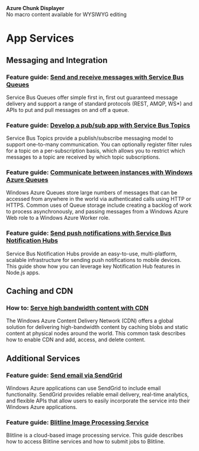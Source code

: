 
<div umb_macroalias="AzureChunkDisplayer" umb_modalpopup="0" umb_chunkname="NodeJSLeft" umb_hide="0" umb_chunkurl="" umb_modaltrigger="" umb_chunkpath="devcenter/Menu" ismacro="true" onresizestart="return false;" umbversionid="db90ba79-d1a9-41c6-843f-60e8344a6c41" umbpageid="14786" title="This is rendered content from macro" class="umbMacroHolder"><!-- startUmbMacro --><span><strong>Azure Chunk Displayer</strong><br />No macro content available for WYSIWYG editing</span><!-- endUmbMacro --></div>
<h1 id="menu-nodejs-appservices">App Services</h1>
<h2>Messaging and Integration</h2>
<h3 class="feature"><span>Feature guide: </span><a href="/en-us/develop/nodejs/how-to-guides/service-bus-queues/">Send and receive messages with Service Bus Queues</a></h3>
<p>Service Bus Queues offer simple first in, first out guaranteed message delivery and support a range of standard protocols (REST, AMQP, WS*) and APIs to put and pull messages on and off a queue.</p>
<h3 class="feature"><span>Feature guide: </span><a href="/en-us/develop/nodejs/how-to-guides/service-bus-topics/">Develop a pub/sub app with Service Bus Topics</a></h3>
<p>Service Bus Topics provide a publish/subscribe messaging model to support one-to-many communication. You can optionally register filter rules for a topic on a per-subscription basis, which allows you to restrict which messages to a topic are received by which topic subscriptions.</p>
<h3 class="feature"><span>Feature guide: </span><a href="/en-us/develop/nodejs/how-to-guides/queue-service/">Communicate between instances with Windows Azure Queues</a></h3>
<p>Windows Azure Queues store large numbers of messages that can be accessed from anywhere in the world via authenticated calls using HTTP or HTTPS. Common uses of Queue storage include creating a backlog of work to process asynchronously, and passing messages from a Windows Azure Web role to a Windows Azure Worker role.</p>
<h3 class="feature"><span>Feature guide: </span><a href="/en-us/develop/nodejs/how-to-guides/service-bus-notification-hubs/">Send push notifications with Service Bus Notification Hubs</a></h3>
<p>Service Bus Notification Hubs provide an easy-to-use, multi-platform, scalable infrastructure for sending push notifications to mobile devices. This guide show how you can leverage key Notification Hub features in Node.js apps.</p>
<h2>Caching and CDN</h2>
<h3 class="howto"><span>How to: </span><a href="/en-us/develop/nodejs/common-tasks/cdn/">Serve high bandwidth content with CDN</a></h3>
<p>The Windows Azure Content Delivery Network (CDN) offers a global solution for delivering high-bandwidth content by caching blobs and static content at physical nodes around the world. This common task describes how to enable CDN and add, access, and delete content.</p>
<h2>Additional Services</h2>
<h3 class="feature"><span>Feature guide: </span><a href="/en-us/develop/nodejs/how-to-guides/sendgrid-email-service/">Send email via SendGrid</a></h3>
<p>Windows Azure applications can use SendGrid to include email functionality. SendGrid provides reliable email delivery, real-time analytics, and flexible APIs that allow users to easily incorporate the service into their Windows Azure applications.</p>
<h3 class="feature"><span>Feature guide: </span><a href="/en-us/develop/nodejs/how-to-guides/blitline-image-processing-service/">Blitline Image Processing Service</a></h3>
<p>Blitline is a cloud-based image processing service. This guide describes how to access Blitline services and how to submit jobs to Blitline.</p>